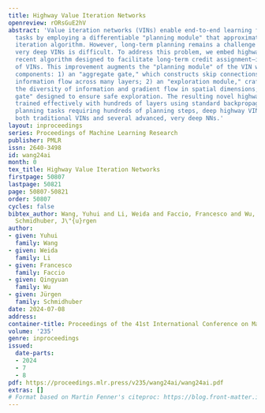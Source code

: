 ```yaml
---
title: Highway Value Iteration Networks
openreview: rORsGuE2hV
abstract: 'Value iteration networks (VINs) enable end-to-end learning for planning
  tasks by employing a differentiable "planning module" that approximates the value
  iteration algorithm. However, long-term planning remains a challenge because training
  very deep VINs is difficult. To address this problem, we embed highway value iteration—a
  recent algorithm designed to facilitate long-term credit assignment—into the structure
  of VINs. This improvement augments the "planning module" of the VIN with three additional
  components: 1) an "aggregate gate," which constructs skip connections to improve
  information flow across many layers; 2) an "exploration module," crafted to increase
  the diversity of information and gradient flow in spatial dimensions; 3) a "filter
  gate" designed to ensure safe exploration. The resulting novel highway VIN can be
  trained effectively with hundreds of layers using standard backpropagation. In long-term
  planning tasks requiring hundreds of planning steps, deep highway VINs outperform
  both traditional VINs and several advanced, very deep NNs.'
layout: inproceedings
series: Proceedings of Machine Learning Research
publisher: PMLR
issn: 2640-3498
id: wang24ai
month: 0
tex_title: Highway Value Iteration Networks
firstpage: 50807
lastpage: 50821
page: 50807-50821
order: 50807
cycles: false
bibtex_author: Wang, Yuhui and Li, Weida and Faccio, Francesco and Wu, Qingyuan and
  Schmidhuber, J\"{u}rgen
author:
- given: Yuhui
  family: Wang
- given: Weida
  family: Li
- given: Francesco
  family: Faccio
- given: Qingyuan
  family: Wu
- given: Jürgen
  family: Schmidhuber
date: 2024-07-08
address:
container-title: Proceedings of the 41st International Conference on Machine Learning
volume: '235'
genre: inproceedings
issued:
  date-parts:
  - 2024
  - 7
  - 8
pdf: https://proceedings.mlr.press/v235/wang24ai/wang24ai.pdf
extras: []
# Format based on Martin Fenner's citeproc: https://blog.front-matter.io/posts/citeproc-yaml-for-bibliographies/
---
```

